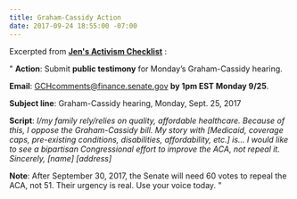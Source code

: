 ```yaml
---
title: Graham-Cassidy Action
date: 2017-09-24 18:55:00 -07:00
---
```


Excerpted from [**Jen's Activism Checklist**](https://jenniferhofmann.com/) :

"   **Action**: Submit **public testimony** for Monday’s Graham-Cassidy hearing.

**Email**: GCHcomments@finance.senate.gov 
**by 1pm EST Monday 9/25**.

**Subject line**: Graham-Cassidy hearing, Monday, Sept. 25, 2017

**Script**: *I/my family rely/relies on quality, affordable healthcare. Because of this, I oppose the Graham-Cassidy bill. My story with [Medicaid, coverage caps, pre-existing conditions, disabilities, affordability, etc.] is… I would like to see a bipartisan Congressional effort to improve the ACA, not repeal it.
Sincerely, [name]
[address]*

**Note**: After September 30, 2017, the Senate will need 60 votes to repeal the ACA, not 51. Their urgency is real. Use your voice today.   "

